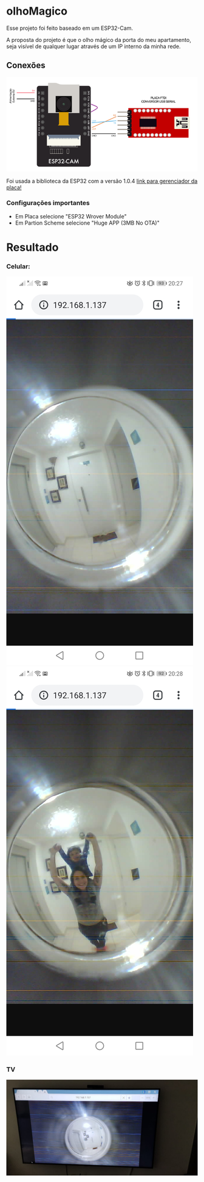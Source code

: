 # olhoMagico

Esse projeto foi feito baseado em um ESP32-Cam.

A proposta do projeto é que o olho mágico da porta do meu apartamento, seja visível de qualquer lugar através de um IP interno da minha rede.

## Conexões
![Pinagem para upload no esp32-cam](https://raw.githubusercontent.com/zeusmode/olhoMagico/master/docs/ftdi-esp32-pinagem.png)

Foi usada a biblioteca da ESP32 com a versão 1.0.4
[link para gerenciador da placa!](https://dl.espressif.com/dl/package_esp32_index.json)

### Configurações importantes
 - Em Placa selecione "ESP32 Wrover Module"
 - Em Partion Scheme selecione "Huge APP (3MB No OTA)"

# Resultado
### Celular:
![Imagem1](https://raw.githubusercontent.com/zeusmode/olhoMagico/master/docs/olho1.jpg)![Imagem2](https://raw.githubusercontent.com/zeusmode/olhoMagico/master/docs/olho2.jpg)

### TV
![Imagem2](https://raw.githubusercontent.com/zeusmode/olhoMagico/master/docs/olho3.jpg)